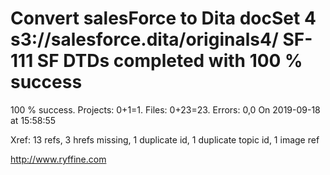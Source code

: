 # Convert salesForce to Dita docSet 4 s3://salesforce.dita/originals4/ SF-111 SF DTDs completed with 100 % success

100 % success. Projects: 0+1=1.  Files: 0+23=23. Errors: 0,0  On 2019-09-18 at 15:58:55

Xref: 13 refs, 3 hrefs missing, 1 duplicate id, 1 duplicate topic id, 1 image ref



http://www.ryffine.com
